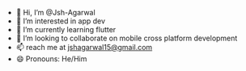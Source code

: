- 👋 Hi, I’m @Jsh-Agarwal
- 👀 I’m interested in app dev
- 🌱 I’m currently learning flutter
- 💞️ I’m looking to collaborate on mobile cross platform development
- 📫 reach me at jshagarwal15@gmail.com
- 😄 Pronouns: He/Him

<!---
Jsh-Agarwal/Jsh-Agarwal is a ✨ special ✨ repository because its `README.md` (this file) appears on your GitHub profile.
You can click the Preview link to take a look at your changes.
--->
